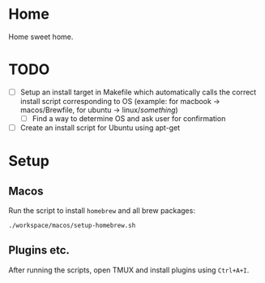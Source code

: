 # Home

Home sweet home.

# TODO
- [ ] Setup an install target in Makefile which automatically calls the correct install script corresponding to OS (example: for macbook -> macos/Brewfile, for ubuntu -> linux/_something_)
    - [ ] Find a way to determine OS and ask user for confirmation
- [ ] Create an install script for Ubuntu using apt-get

# Setup

## Macos

Run the script to install `homebrew` and all brew packages:

```shell
./workspace/macos/setup-homebrew.sh
```

## Plugins etc.

After running the scripts, open TMUX and install plugins using `Ctrl+A+I`.
